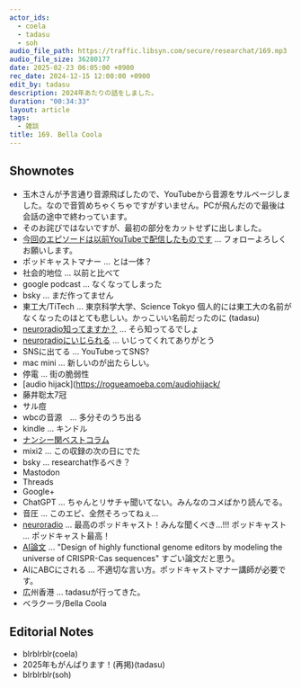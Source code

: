 ```yaml
---
actor_ids:
  - coela
  - tadasu
  - soh
audio_file_path: https://traffic.libsyn.com/secure/researchat/169.mp3 
audio_file_size: 36280177
date: 2025-02-23 06:05:00 +0900
rec_date: 2024-12-15 12:00:00 +0900
edit_by: tadasu
description: 2024年あたりの話をしました。
duration: "00:34:33"
layout: article
tags:
  - 雑談
title: 169. Bella Coola 
---
```


## Shownotes
- 玉木さんが予言通り音源飛ばしたので、YouTubeから音源をサルベージしました。なので音質めちゃくちゃですがすいません。PCが飛んだので最後は会話の途中で終わっています。
- そのお詫びではないですが、最初の部分をカットせずに出しました。
- [今回のエピソードは以前YouTubeで配信したものです](https://www.youtube.com/channel/UC2bDx3CfYJwqBKQHF-9j3FA) ... フォローよろしくお願いします。
- ポッドキャストマナー ... とは一体？
- 社会的地位 ... 以前と比べて
- google podcast ... なくなってしまった
- bsky ... まだ作ってません
- 東工大/TiTech ... 東京科学大学、Science Tokyo 個人的には東工大の名前がなくなったのはとても悲しい。かっこいい名前だったのに (tadasu)
- [neuroradio知ってますか？](https://x.com/researchat_fm/status/1862583128792912343) ... そら知ってるでしょ
- [neuroradioにいじられる](https://x.com/NeuroRadio_/status/1868397543039865314) ... いじってくれてありがとう 
- SNSに出てる ... YouTubeってSNS?
- mac mini ... 新しいのが出たらしい。
- 停電 ... 街の脆弱性
- [audio hijack](https://rogueamoeba.com/audiohijack/
- 藤井聡太7冠
- サル痘
- wbcの音源　... 多分そのうち出る
- kindle ... キンドル
- [ナンシー関ベストコラム](https://www.amazon.co.jp/dp/4022614188/?tag=researchatf04-22)
- mixi2 ... この収録の次の日にでた
- bsky ... researchat作るべき？
- Mastodon
- Threads
- Google+
- ChatGPT ... ちゃんとリサチャ聞いてない。みんなのコメばかり読んでる。
- 音圧 ... このエピ、全然そろってねぇ...
- [neuroradio](https://neuroradio.tokyo/) ... 最高のポッドキャスト！みんな聞くべき...!!!
ポッドキャスト ... ポッドキャスト最高！
- [AI論文](https://www.biorxiv.org/content/10.1101/2024.04.22.590591v1) ... "Design of highly functional genome editors by modeling the universe of CRISPR-Cas sequences" すごい論文だと思う。
- AIにABCにされる ... 不適切な言い方。ポッドキャストマナー講師が必要です。
- 広州香港 ... tadasuが行ってきた。
- ベラクーラ/Bella Coola

## Editorial Notes
- blrblrblr(coela)
- 2025年もがんばります！(再掲)(tadasu)
- blrblrblr(soh)
